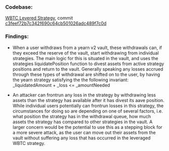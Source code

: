 
### Codebase: 

[WBTC Levered Strategy](https://github.com/GalloDaSballo/wbtc-levered-strat), commit [c3feef72b7c342f690c64cb501026adc489f7c0d](https://github.com/GalloDaSballo/wbtc-levered-strat/commit/c3feef72b7c342f690c64cb501026adc489f7c0d)
  
### Findings:

- When a user withdraws from a yearn v2 vault, these withdrawals can, if they exceed the reserve of the vault, start withdrawing from individual strategies. The main logic for this is situated in the vault, and uses the strategies liquidatePosition function to divest assets from active strategy positions and return to the vault. Generally speaking any losses accrued through these types of withdrawal are shifted on to the user, by having the yearn strategy satisfying the the following invariant: _liquidatedAmount + _loss <= _amountNeeded

- An attacker can frontrun any loss in the strategy by withdrawing less assets than the strategy has available after it has divest its aave position. While individual users potentially can frontrun losses in this strategy, the circumstances for doing so are depending on one of several factors, i.e. what position the strategy has in the withdrawal queue, how much assets the strategy has compared to other strategies in the vault. A larger concern would be the potential to use this as a stepping block for a more severe attack, as the user can move out their assets from the vault without suffering any loss that has occurred in the leveraged WBTC strategy.